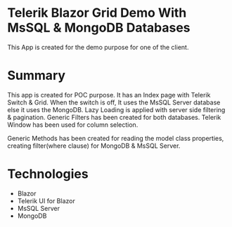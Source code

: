 # Telerik Blazor Grid Demo With MsSQL & MongoDB Databases

This App is created for the demo purpose for one of the client.

# Summary

This app is created for POC purpose. It has an Index page with Telerik Switch & Grid. When the switch is off, It uses the MsSQL Server database else it uses the MongoDB. Lazy Loading is applied with server side filtering & pagination. Generic Filters has been created for both databases. Telerik Window has been used for column selection.

Generic Methods has been created for reading the model class properties, creating filter(where clause) for MongoDB & MsSQL Server.

# Technologies

<ul>
  <li>Blazor</li>
  <li>Telerik UI for Blazor</li>
  <li>MsSQL Server</li>
  <li>MongoDB</li>
</ul>
